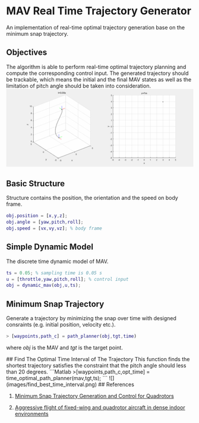 # MAV Real Time Trajectory Generator
An implementation of real-time optimal trajectory generation base on the minimum snap trajectory.
## Objectives
The algorithm is able to perform real-time optimal trajectory planning and compute the corresponding control input. The generated trajectory should be trackable, which means the initial and the final MAV states as well as the limitation of pitch angle should be taken into consideration.
![](images/result.gif)
## Basic Structure
Structure contains the position, the orientation and the speed on body frame.
```Matlab
obj.position = [x,y,z];  
obj.angle = [yaw,pitch,roll];
obj.speed = [vx,vy,vz]; % body frame
```
## Simple Dynamic Model
The discrete time dynamic model of MAV.
```Matlab
ts = 0.05; % sampling time is 0.05 s
u = [throttle,yaw,pitch,roll]; % control input
obj = dynamic_mav(obj,u,ts);
```
## Minimum Snap Trajectory
Generate a trajectory by minimizing the snap over time with designed consraints (e.g. initial position, velocity etc.).
```Matlab
> [waypoints,path_c] = path_planner(obj,tgt,time)  
```
where *obj* is the MAV and *tgt* is the target point.
<div align=center><![](images/control_input.png)></div>
## Find The Optimal Time Interval of The Trajectory
This function finds the shortest trajectory satisfies the constraint that the pitch angle should less than 20 degrees.
```Matlab
>[waypoints,path_c,opt_time] = time_optimal_path_planner(mav,tgt,ts);
```
![](images/find_best_time_interval.png)
## References

1. [Minimum Snap Trajectory Generation and Control for Quadrotors
](https://ieeexplore.ieee.org/abstract/document/5980409/)  

2. [Aggressive flight of fixed-wing and quadrotor aircraft in dense indoor environments](http://journals.sagepub.com/doi/abs/10.1177/0278364914558129)

